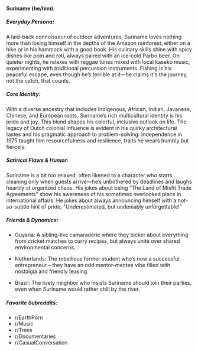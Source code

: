 #### Suriname (he/him):

##### Everyday Persona:

A laid-back connoisseur of outdoor adventures, Suriname loves nothing more than losing himself in the depths of the Amazon rainforest, either on a hike or in his hammock with a good book. His culinary skills shine with spicy dishes like pom and roti, always paired with an ice-cold Parbo beer. On quieter nights, he relaxes with reggae tunes mixed with local kaseko music, experimenting with traditional percussion instruments. Fishing is his peaceful escape, even though he’s terrible at it—he claims it's the journey, not the catch, that counts.

##### Core Identity:

With a diverse ancestry that includes Indigenous, African, Indian, Javanese, Chinese, and European roots, Suriname’s rich multicultural identity is his pride and joy. This blend shapes his colorful, inclusive outlook on life. The legacy of Dutch colonial influence is evident in his quirky architectural tastes and his pragmatic approach to problem-solving. Independence in 1975 taught him resourcefulness and resilience, traits he wears humbly but fiercely.

##### Satirical Flaws & Humor:

Suriname is a bit too relaxed, often likened to a character who starts cleaning only when guests arrive—he’s unbothered by deadlines and laughs heartily at organized chaos. His jokes about being “The Land of Misfit Trade Agreements” show his awareness of his sometimes overlooked place in international affairs. He jokes about always announcing himself with a not-so-subtle hint of pride, "Underestimated, but undeniably unforgettable!"

##### Friends & Dynamics:

- Guyana: A sibling-like camaraderie where they bicker about everything from cricket matches to curry recipes, but always unite over shared environmental concerns.

- Netherlands: The rebellious former student who’s now a successful entrepreneur – they have an odd mentor-mentee vibe filled with nostalgia and friendly teasing.

- Brazil: The lively neighbor who insists Suriname should join their parties, even when Suriname would rather chill by the river.

##### Favorite Subreddits:

- r/EarthPorn
- r/Music
- r/Trees
- r/Documentaries
- r/CasualConversation